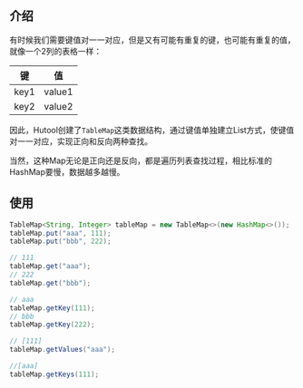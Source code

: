 ## 介绍

有时候我们需要键值对一一对应，但是又有可能有重复的键，也可能有重复的值，就像一个2列的表格一样：

|  键   |   值   |
| ----- | ------ |
| key1  | value1 |
| key2  | value2 |

因此，Hutool创建了`TableMap`这类数据结构，通过键值单独建立List方式，使键值对一一对应，实现正向和反向两种查找。

当然，这种Map无论是正向还是反向，都是遍历列表查找过程，相比标准的HashMap要慢，数据越多越慢。

## 使用

```java
TableMap<String, Integer> tableMap = new TableMap<>(new HashMap<>());
tableMap.put("aaa", 111);
tableMap.put("bbb", 222);

// 111
tableMap.get("aaa");
// 222
tableMap.get("bbb");

// aaa
tableMap.getKey(111);
// bbb
tableMap.getKey(222);

// [111]
tableMap.getValues("aaa");

//[aaa]
tableMap.getKeys(111);
```